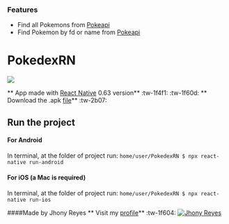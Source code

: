 ### Features

- Find all Pokemons from [Pokeapi](https://pokeapi.co/ "Pokeapi") 
- Find Pokemon by fd or name from [Pokeapi](https://pokeapi.co/ "Pokeapi") 

# PokedexRN

![](https://pokeapi.co/static/pokeapi_256.888baca4.png)


** App made with [React Native](https://reactnative.dev/ "React Native") 0.63 version** :tw-1f4f1: :tw-1f60d: 
** Download the .apk [file](https://drive.google.com/file/d/1XgAY0lR5xP8xb5oUUw26x16re8kow6DD/view?usp=sharing "file")** :tw-2b07:

## Run the project

#### For Android
In terminal, at the folder of project run:
`home/user/PokedexRN $ npx react-native run-android`

#### For iOS (a Mac is required)
In terminal, at the folder of project run:
`home/user/PokedexRN $ npx react-native run-ios`


####Made by Jhony Reyes 
** Visit my [profile](https://www.linkedin.com/in/jhonyreyes "profile")** :tw-1f604:
[![Jhony Reyes](https://s.gravatar.com/avatar/fa330127c849c8d7b0164315dde651de?s=80 "Jhony Reyes")](https://www.linkedin.com/in/jhonyreyes/ "Jhony Reyes")

